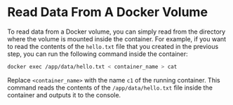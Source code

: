 # Read Data From A Docker Volume

To read data from a Docker volume, you can simply read from the directory where the volume is mounted inside the container. For example, if you want to read the contents of the `hello.txt` file that you created in the previous step, you can run the following command inside the container:

```bash
docker exec /app/data/hello.txt < container_name > cat
```

Replace `<container_name>` with the name `c1` of the running container. This command reads the contents of the `/app/data/hello.txt` file inside the container and outputs it to the console.
